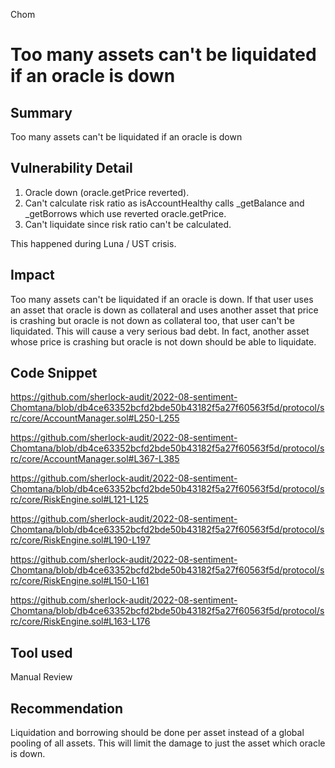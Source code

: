 Chom
# Too many assets can't be liquidated if an oracle is down

## Summary
Too many assets can't be liquidated if an oracle is down

## Vulnerability Detail

1. Oracle down (oracle.getPrice reverted).
2. Can't calculate risk ratio as isAccountHealthy calls _getBalance and _getBorrows which use reverted oracle.getPrice.
3. Can't liquidate since risk ratio can't be calculated.

This happened during Luna / UST crisis.

## Impact
Too many assets can't be liquidated if an oracle is down. If that user uses an asset that oracle is down as collateral and uses another asset that price is crashing but oracle is not down as collateral too, that user can't be liquidated. This will cause a very serious bad debt. In fact, another asset whose price is crashing but oracle is not down should be able to liquidate.

## Code Snippet
https://github.com/sherlock-audit/2022-08-sentiment-Chomtana/blob/db4ce63352bcfd2bde50b43182f5a27f60563f5d/protocol/src/core/AccountManager.sol#L250-L255

https://github.com/sherlock-audit/2022-08-sentiment-Chomtana/blob/db4ce63352bcfd2bde50b43182f5a27f60563f5d/protocol/src/core/AccountManager.sol#L367-L385

https://github.com/sherlock-audit/2022-08-sentiment-Chomtana/blob/db4ce63352bcfd2bde50b43182f5a27f60563f5d/protocol/src/core/RiskEngine.sol#L121-L125

https://github.com/sherlock-audit/2022-08-sentiment-Chomtana/blob/db4ce63352bcfd2bde50b43182f5a27f60563f5d/protocol/src/core/RiskEngine.sol#L190-L197

https://github.com/sherlock-audit/2022-08-sentiment-Chomtana/blob/db4ce63352bcfd2bde50b43182f5a27f60563f5d/protocol/src/core/RiskEngine.sol#L150-L161

https://github.com/sherlock-audit/2022-08-sentiment-Chomtana/blob/db4ce63352bcfd2bde50b43182f5a27f60563f5d/protocol/src/core/RiskEngine.sol#L163-L176

## Tool used

Manual Review

## Recommendation
Liquidation and borrowing should be done per asset instead of a global pooling of all assets. This will limit the damage to just the asset which oracle is down.